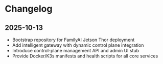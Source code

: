 # Changelog

## 2025-10-13
- Bootstrap repository for FamilyAI Jetson Thor deployment
- Add intelligent gateway with dynamic control plane integration
- Introduce control-plane management API and admin UI stub
- Provide Docker/K3s manifests and health scripts for all core services
